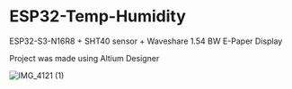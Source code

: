 # ESP32-Temp-Humidity
ESP32-S3-N16R8 + SHT40 sensor + Waveshare 1.54 BW E-Paper Display

Project was made using Altium Designer

![IMG_4121 (1)](https://github.com/user-attachments/assets/38f2e3dc-0666-4771-af8f-15ea0f122d55)
